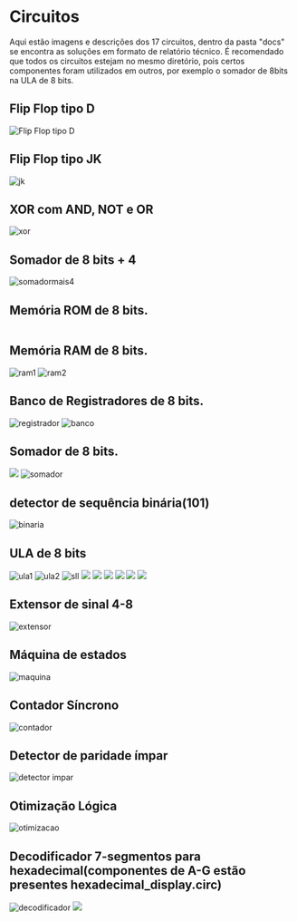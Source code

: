 
# Circuitos

Aqui estão imagens e descrições dos 17 circuitos, dentro da pasta "docs" se encontra as soluções em formato de relatório técnico.
É recomendado que todos os circuitos estejam no mesmo diretório, pois certos componentes foram utilizados em outros, por exemplo o somador de 8bits na ULA de 8 bits.

## Flip Flop tipo D
![Flip Flop tipo D](imgs/flipflop_d.png)

## Flip Flop tipo JK
![jk](imgs/flipflop_jk.png)

## XOR com AND, NOT e OR
![xor](imgs/xor1.png)

## Somador de 8 bits + 4
![somadormais4](imgs/somador_mais_4.png)
## Memória ROM de 8 bits.
![]()
## Memória RAM de 8 bits.
![ram1](imgs/ram1.png)
![ram2](imgs/ram2.png)
## Banco de Registradores de 8 bits.
![registrador](imgs/registrador.png)
![banco](imgs/banco_registradores.png)
## Somador de 8 bits.
![](imgs/full%20adder.png)
![somador](imgs/somador_8bits.png)
## detector de sequência binária(101)
![binaria](imgs/detector_sequencia_binaria.png)
## ULA de 8 bits
![ula1](imgs/ula_1.png)
![ula2](imgs/ula_2.png)
![sll](imgs/shift.png)
![](imgs/and_8.png)
![](imgs/or_8.png)
![](imgs/not.png)
![](imgs/nor.png)
![](imgs/nand.png)
![](imgs/xor.png)
## Extensor de sinal 4-8
![extensor](imgs/extensor.png)
## Máquina de estados
![maquina](imgs/maquina_estados.png)
## Contador Síncrono
![contador](imgs/contador.png)
## Detector de paridade ímpar
![detector impar](imgs/paridade_impar.png)
## Otimização Lógica 
![otimizacao](imgs/otimizacao_logica.png)
## Decodificador 7-segmentos para hexadecimal(componentes de A-G estão presentes hexadecimal_display.circ)
![decodificador](imgs/hexa.png)
![](imgs/)
